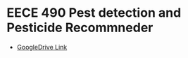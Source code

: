 # EECE 490 Pest detection and Pesticide Recommneder

- [GoogleDrive Link](https://drive.google.com/drive/folders/1YiJdGkKKq_ZHd1Gbrrmuvd5bD1qy8lEG?usp=drive_link)

